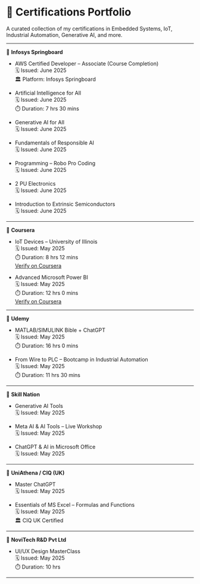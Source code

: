 # 📜 Certifications Portfolio

A curated collection of my certifications in Embedded Systems, IoT, Industrial Automation, Generative AI, and more.

---

🔹 **Infosys Springboard**

- AWS Certified Developer – Associate (Course Completion)  
  🗓️ Issued: June 2025  
  🏛️ Platform: Infosys Springboard  

- Artificial Intelligence for All  
  🗓️ Issued: June 2025  
  ⏱️ Duration: 7 hrs 30 mins  

- Generative AI for All  
  🗓️ Issued: June 2025  

- Fundamentals of Responsible AI  
  🗓️ Issued: June 2025  

- Programming – Robo Pro Coding  
  🗓️ Issued: June 2025  

- 2 PU Electronics  
  🗓️ Issued: June 2025  

- Introduction to Extrinsic Semiconductors  
  🗓️ Issued: June 2025  

---

🔹 **Coursera**

- IoT Devices – University of Illinois  
  🗓️ Issued: May 2025  
  ⏱️ Duration: 8 hrs 12 mins  
  [Verify on Coursera](https://coursera.org/verify/XXXXXX)  

- Advanced Microsoft Power BI  
  🗓️ Issued: May 2025  
  ⏱️ Duration: 12 hrs 0 mins  
  [Verify on Coursera](https://coursera.org/verify/YYYYYY)  

---

🔹 **Udemy**

- MATLAB/SIMULINK Bible + ChatGPT  
  🗓️ Issued: May 2025  
  ⏱️ Duration: 16 hrs 0 mins  

- From Wire to PLC – Bootcamp in Industrial Automation  
  🗓️ Issued: May 2025  
  ⏱️ Duration: 11 hrs 30 mins  

---

🔹 **Skill Nation**

- Generative AI Tools  
  🗓️ Issued: May 2025  

- Meta AI & AI Tools – Live Workshop  
  🗓️ Issued: May 2025  

- ChatGPT & AI in Microsoft Office  
  🗓️ Issued: May 2025  

---

🔹 **UniAthena / CIQ (UK)**

- Master ChatGPT  
  🗓️ Issued: May 2025  

- Essentials of MS Excel – Formulas and Functions  
  🗓️ Issued: May 2025  
  🏛️ CIQ UK Certified  

---

🔹 **NoviTech R&D Pvt Ltd**

- UI/UX Design MasterClass  
  🗓️ Issued: May 2025  
  ⏱️ Duration: 10 hrs  

---



